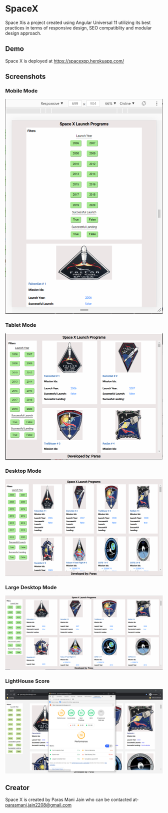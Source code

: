 # SpaceX

Space Xis a project created using Angular Universal 11 utilizing its best practices in terms of responsive design, SEO compatiblity and modular design approach.

## Demo

Space X is deployed at https://spacexpp.herokuapp.com/

## Screenshots

### Mobile Mode

![alt text](public/screenshots/700px-and-below.png)

### Tablet Mode

![alt text](public/screenshots/700px-to-1024px.png)

### Desktop Mode

![alt text](public/screenshots/1024px-to-1440px.png)

### Large Desktop Mode

![alt text](public/screenshots/1440px-and-above.png)

### LightHouse Score

![alt text](public/screenshots/lighthouse-score.png)

## Creator

Space X is created by Paras Mani Jain who can be contacted at- parasmani.jain2208@gmail.com
